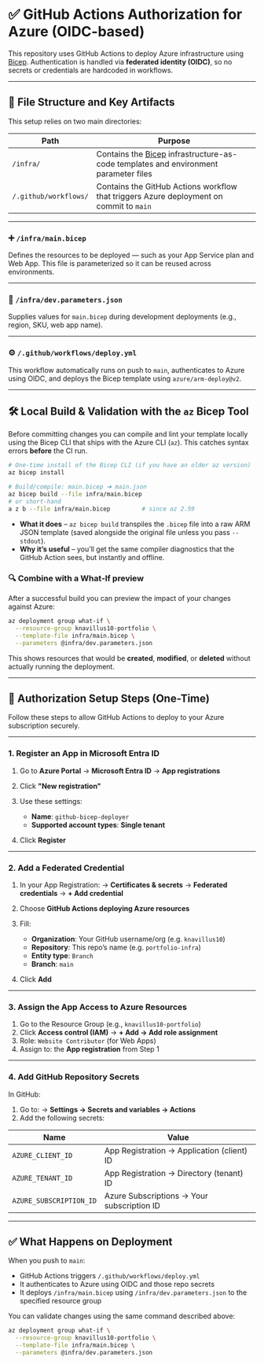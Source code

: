 # ✅ GitHub Actions Authorization for Azure (OIDC-based)

This repository uses GitHub Actions to deploy Azure infrastructure using [Bicep](https://learn.microsoft.com/azure/azure-resource-manager/bicep/overview). Authentication is handled via **federated identity (OIDC)**, so no secrets or credentials are hardcoded in workflows.

---

## 🔧 File Structure and Key Artifacts

This setup relies on two main directories:

| Path                  | Purpose                                                                                                                                                              |
| --------------------- | -------------------------------------------------------------------------------------------------------------------------------------------------------------------- |
| `/infra/`             | Contains the [Bicep](https://learn.microsoft.com/en-us/azure/azure-resource-manager/bicep/overview) infrastructure-as-code templates and environment parameter files |
| `/.github/workflows/` | Contains the GitHub Actions workflow that triggers Azure deployment on commit to `main`                                                                              |

---

### ➕ `/infra/main.bicep`

Defines the resources to be deployed — such as your App Service plan and Web App. This file is parameterized so it can be reused across environments.

---

### 📁 `/infra/dev.parameters.json`

Supplies values for `main.bicep` during development deployments (e.g., region, SKU, web app name).

---

### ⚙️ `/.github/workflows/deploy.yml`

This workflow automatically runs on push to `main`, authenticates to Azure using OIDC, and deploys the Bicep template using `azure/arm-deploy@v2`.

---

## 🛠️ Local Build & Validation with the **`az` Bicep Tool**

Before committing changes you can compile and lint your template locally using the Bicep CLI that ships with the Azure CLI (`az`). This catches syntax errors **before** the CI run.

```bash
# One‑time install of the Bicep CLI (if you have an older az version)
az bicep install

# Build/compile: main.bicep ➜ main.json
az bicep build --file infra/main.bicep
# or short‑hand
a z b --file infra/main.bicep         # since az 2.59
```

* **What it does** – `az bicep build` transpiles the `.bicep` file into a raw ARM JSON template (saved alongside the original file unless you pass `--stdout`).
* **Why it’s useful** – you’ll get the same compiler diagnostics that the GitHub Action sees, but instantly and offline.

### 🔍 Combine with a What‑If preview

After a successful build you can preview the impact of your changes against Azure:

```bash
az deployment group what-if \
  --resource-group knavillus10-portfolio \
  --template-file infra/main.bicep \
  --parameters @infra/dev.parameters.json
```

This shows resources that would be **created**, **modified**, or **deleted** without actually running the deployment.

---

## 🔐 Authorization Setup Steps (One-Time)

Follow these steps to allow GitHub Actions to deploy to your Azure subscription securely.

---

### 1. Register an App in Microsoft Entra ID

1. Go to **Azure Portal** → **Microsoft Entra ID** → **App registrations**
2. Click **"New registration"**
3. Use these settings:

   * **Name**: `github-bicep-deployer`
   * **Supported account types**: **Single tenant**
4. Click **Register**

---

### 2. Add a Federated Credential

1. In your App Registration:
   → **Certificates & secrets** → **Federated credentials** → **+ Add credential**
2. Choose **GitHub Actions deploying Azure resources**
3. Fill:

   * **Organization**: Your GitHub username/org (e.g. `knavillus10`)
   * **Repository**: This repo’s name (e.g. `portfolio-infra`)
   * **Entity type**: `Branch`
   * **Branch**: `main`
4. Click **Add**

---

### 3. Assign the App Access to Azure Resources

1. Go to the Resource Group (e.g., `knavillus10-portfolio`)
2. Click **Access control (IAM)** → **+ Add → Add role assignment**
3. Role: `Website Contributor` (for Web Apps)
4. Assign to: the **App registration** from Step 1

---

### 4. Add GitHub Repository Secrets

In GitHub:

1. Go to:
   → **Settings → Secrets and variables → Actions**
2. Add the following secrets:

| Name                    | Value                                      |
| ----------------------- | ------------------------------------------ |
| `AZURE_CLIENT_ID`       | App Registration → Application (client) ID |
| `AZURE_TENANT_ID`       | App Registration → Directory (tenant) ID   |
| `AZURE_SUBSCRIPTION_ID` | Azure Subscriptions → Your subscription ID |

---

## ✅ What Happens on Deployment

When you push to `main`:

* GitHub Actions triggers `/.github/workflows/deploy.yml`
* It authenticates to Azure using OIDC and those repo secrets
* It deploys `/infra/main.bicep` using `/infra/dev.parameters.json` to the specified resource group

You can validate changes using the same command described above:

```bash
az deployment group what-if \
  --resource-group knavillus10-portfolio \
  --template-file infra/main.bicep \
  --parameters @infra/dev.parameters.json
```
